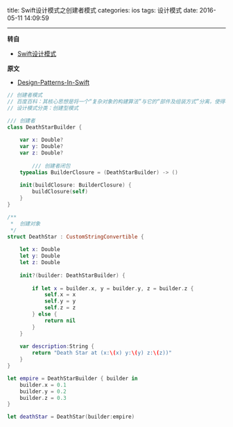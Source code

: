 title: Swift设计模式之创建者模式
categories: ios
tags: 设计模式
date: 2016-05-11 14:09:59

---

<!--head-->

**转自**

* [Swift设计模式](http://qefee.com/tags/%E8%AE%BE%E8%AE%A1%E6%A8%A1%E5%BC%8F/)

**原文**

* [Design-Patterns-In-Swift](https://github.com/ochococo/Design-Patterns-In-Swift#behavioral)



<!--more-->



<!--body-->

```swift
// 创建者模式
// 百度百科：其核心思想是将一个“复杂对象的构建算法”与它的“部件及组装方式”分离，使得构件算法和组装方式可以独立应对变化；复用同样的构建算法可以创建不同的表示，不同的构建过程可以复用相同的部件组装方式
// 设计模式分类：创建型模式

/// 创建者
class DeathStarBuilder {
    
    var x: Double?
    var y: Double?
    var z: Double?
    
        /// 创建者闭包
    typealias BuilderClosure = (DeathStarBuilder) -> ()
    
    init(buildClosure: BuilderClosure) {
        buildClosure(self)
    }
}

/**
 *  创建对象
 */
struct DeathStar : CustomStringConvertible {
    
    let x: Double
    let y: Double
    let z: Double
    
    init?(builder: DeathStarBuilder) {
        
        if let x = builder.x, y = builder.y, z = builder.z {
            self.x = x
            self.y = y
            self.z = z
        } else {
            return nil
        }
    }
    
    var description:String {
        return "Death Star at (x:\(x) y:\(y) z:\(z))"
    }
}

let empire = DeathStarBuilder { builder in
    builder.x = 0.1
    builder.y = 0.2
    builder.z = 0.3
}

let deathStar = DeathStar(builder:empire)
```
